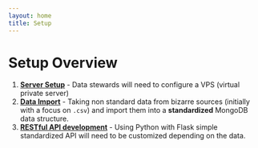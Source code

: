```yaml
---
layout: home
title: Setup
---
```


# Setup Overview

1. **[Server Setup](./server_setup.html)** - Data stewards will need to configure a VPS (virtual private server)
2. **[Data Import](./data_import.html)** - Taking non standard data from bizarre sources (initially with a focus on `.csv`) and import them into a **standardized** MongoDB data structure.
3. **[RESTful API development](./restful_api)** - Using Python with Flask simple standardized API will need to be customized depending on the data.